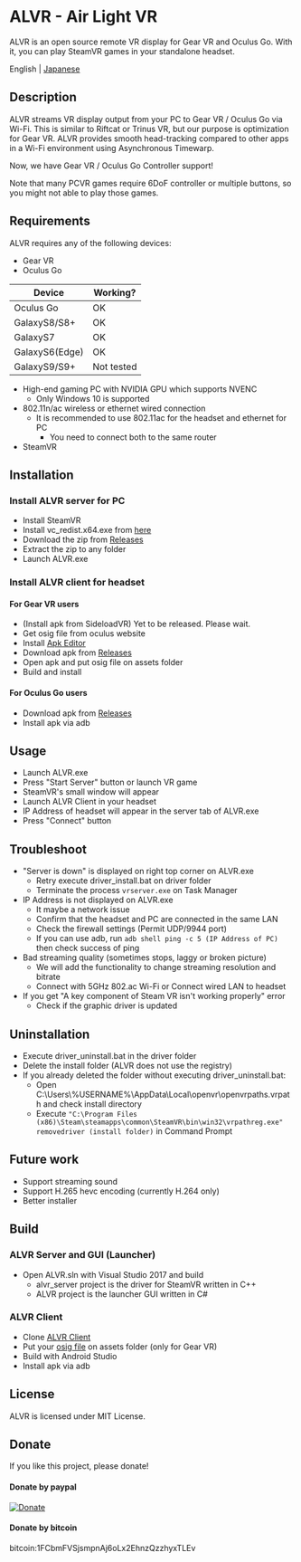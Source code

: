 # ALVR - Air Light VR

ALVR is an open source remote VR display for Gear VR and Oculus Go. With it, you can play SteamVR games in your standalone headset.

English | [Japanese](https://github.com/polygraphene/ALVR/blob/master/README-ja.md)

## Description

ALVR streams VR display output from your PC to Gear VR / Oculus Go via Wi-Fi. This is similar to Riftcat or Trinus VR, but our purpose is optimization for Gear VR. ALVR provides smooth head-tracking compared to other apps in a Wi-Fi environment using Asynchronous Timewarp.

Now, we have Gear VR / Oculus Go Controller support!

Note that many PCVR games require 6DoF controller or multiple buttons, so you might not able to play those games.

## Requirements

ALVR requires any of the following devices:

- Gear VR
- Oculus Go

|Device|Working?|
|---|---|
|Oculus Go|OK|
|GalaxyS8/S8+|OK|
|GalaxyS7|OK|
|GalaxyS6(Edge)|OK|
|GalaxyS9/S9+|Not tested|

- High-end gaming PC with NVIDIA GPU which supports NVENC
    - Only Windows 10 is supported
- 802.11n/ac wireless or ethernet wired connection
    - It is recommended to use 802.11ac for the headset and ethernet for PC
        - You need to connect both to the same router
- SteamVR

## Installation

### Install ALVR server for PC

- Install SteamVR
- Install vc\_redist.x64.exe from [here](https://www.microsoft.com/en-us/download/details.aspx?id=53840)
- Download the zip from [Releases](https://github.com/polygraphene/ALVR/releases)
- Extract the zip to any folder
- Launch ALVR.exe

### Install ALVR client for headset

#### For Gear VR users

- (Install apk from SideloadVR) Yet to be released. Please wait.
- Get osig file from oculus website
- Install [Apk Editor](https://play.google.com/store/apps/details?id=com.gmail.heagoo.apkeditor)
- Download apk from [Releases](https://github.com/polygraphene/ALVR/releases)
- Open apk and put osig file on assets folder
- Build and install

#### For Oculus Go users

- Download apk from [Releases](https://github.com/polygraphene/ALVR/releases)
- Install apk via adb

## Usage

- Launch ALVR.exe
- Press "Start Server" button or launch VR game
- SteamVR's small window will appear
- Launch ALVR Client in your headset
- IP Address of headset will appear in the server tab of ALVR.exe
- Press "Connect" button

## Troubleshoot

- "Server is down" is displayed on right top corner on ALVR.exe
    - Retry execute driver\_install.bat on driver folder
    - Terminate the process `vrserver.exe` on Task Manager
- IP Address is not displayed on ALVR.exe
    - It maybe a network issue
    - Confirm that the headset and PC are connected in the same LAN
    - Check the firewall settings (Permit UDP/9944 port)
    - If you can use adb, run `adb shell ping -c 5 (IP Address of PC)` then check success of ping
- Bad streaming quality (sometimes stops, laggy or broken picture)
    - We will add the functionality to change streaming resolution and bitrate
    - Connect with 5GHz 802.ac Wi-Fi or Connect wired LAN to headset
- If you get "A key component of Steam VR isn't working properly" error
    - Check if the graphic driver is updated

## Uninstallation

- Execute driver\_uninstall.bat in the driver folder
- Delete the install folder (ALVR does not use the registry)
- If you already deleted the folder without executing driver\_uninstall.bat:
    - Open C:\Users\\%USERNAME%\AppData\Local\openvr\openvrpaths.vrpath and check install directory
    - Execute
    `"C:\Program Files (x86)\Steam\steamapps\common\SteamVR\bin\win32\vrpathreg.exe" removedriver (install folder)`
    in Command Prompt

## Future work

- Support streaming sound
- Support H.265 hevc encoding (currently H.264 only)
- Better installer

## Build

### ALVR Server and GUI (Launcher)

- Open ALVR.sln with Visual Studio 2017 and build
    - alvr\_server project is the driver for SteamVR written in C++
    - ALVR project is the launcher GUI written in C#

### ALVR Client

- Clone [ALVR Client](https://github.com/polygraphene/ALVRClient)
- Put your [osig file](https://developer.oculus.com/documentation/mobilesdk/latest/concepts/mobile-submission-sig-file/) on assets folder (only for Gear VR)
- Build with Android Studio
- Install apk via adb

## License

ALVR is licensed under MIT License.

## Donate

If you like this project, please donate!

#### Donate by paypal

[![Donate](https://img.shields.io/badge/Donate-PayPal-green.svg)](https://www.paypal.com/cgi-bin/webscr?cmd=_donations&business=polygraphene@gmail.com&lc=US&item_name=Donate+for+ALVR+developer&no_note=0&cn=&curency_code=USD&bn=PP-DonationsBF:btn_donateCC_LG.gif:NonHosted)

#### Donate by bitcoin

bitcoin:1FCbmFVSjsmpnAj6oLx2EhnzQzzhyxTLEv

